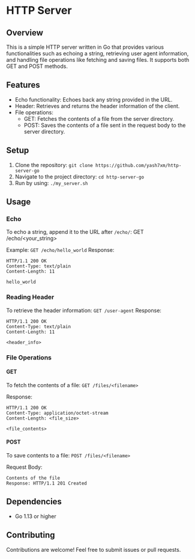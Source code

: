 # HTTP Server

## Overview

This is a simple HTTP server written in Go that provides various functionalities such as echoing a string, retrieving user agent information, and handling file operations like fetching and saving files. It supports both GET and POST methods.

## Features

- Echo functionality: Echoes back any string provided in the URL.
- Header: Retrieves and returns the header information of the client.
- File operations:
  - GET: Fetches the contents of a file from the server directory.
  - POST: Saves the contents of a file sent in the request body to the server directory.

## Setup

1. Clone the repository: `git clone https://github.com/yash7xm/http-server-go`
2. Navigate to the project directory: `cd http-server-go`
3. Run by using: `./my_server.sh`

## Usage

### Echo

To echo a string, append it to the URL after `/echo/`: GET /echo/<your_string>

Example: 
`GET /echo/hello_world`
Response: 
```
HTTP/1.1 200 OK
Content-Type: text/plain
Content-Length: 11

hello_world
```

### Reading Header

To retrieve the header information: `GET /user-agent`
Response: 
```
HTTP/1.1 200 OK
Content-Type: text/plain
Content-Length: 11

<header_info>
```

### File Operations

#### GET

To fetch the contents of a file: `GET /files/<filename>`

Response: 
```
HTTP/1.1 200 OK
Content-Type: application/octet-stream
Content-Length: <file_size>

<file_contents>
```

#### POST

To save contents to a file: `POST /files/<filename>`

Request Body: 
```
Contents of the file
Response: HTTP/1.1 201 Created
```

## Dependencies

- Go 1.13 or higher

## Contributing

Contributions are welcome! Feel free to submit issues or pull requests.
